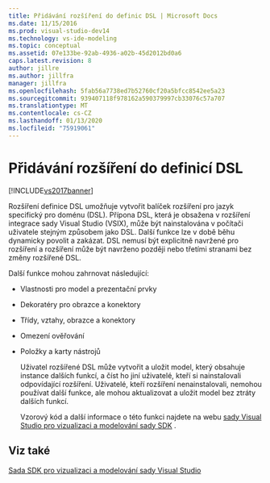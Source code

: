 ```yaml
---
title: Přidávání rozšíření do definic DSL | Microsoft Docs
ms.date: 11/15/2016
ms.prod: visual-studio-dev14
ms.technology: vs-ide-modeling
ms.topic: conceptual
ms.assetid: 07e133be-92ab-4936-a02b-45d2012bd0a6
caps.latest.revision: 8
author: jillre
ms.author: jillfra
manager: jillfra
ms.openlocfilehash: 5fab56a7738ed7b52760cf20a5bfcc8542ee5a23
ms.sourcegitcommit: 939407118f978162a590379997cb33076c57a707
ms.translationtype: MT
ms.contentlocale: cs-CZ
ms.lasthandoff: 01/13/2020
ms.locfileid: "75919061"
---
```

# <a name="adding-extensions-to-dsl-definitions"></a>Přidávání rozšíření do definicí DSL
[!INCLUDE[vs2017banner](../includes/vs2017banner.md)]

Rozšíření definice DSL umožňuje vytvořit balíček rozšíření pro jazyk specifický pro doménu (DSL). Přípona DSL, která je obsažena v rozšíření integrace sady Visual Studio (VSIX), může být nainstalována v počítači uživatele stejným způsobem jako DSL. Další funkce lze v době běhu dynamicky povolit a zakázat. DSL nemusí být explicitně navržené pro rozšíření a rozšíření může být navrženo později nebo třetími stranami bez změny rozšířené DSL.

 Další funkce mohou zahrnovat následující:

- Vlastnosti pro model a prezentační prvky

- Dekoratéry pro obrazce a konektory

- Třídy, vztahy, obrazce a konektory

- Omezení ověřování

- Položky a karty nástrojů

  Uživatel rozšířené DSL může vytvořit a uložit model, který obsahuje instance dalších funkcí, a číst ho jiní uživatelé, kteří si nainstalovali odpovídající rozšíření. Uživatelé, kteří rozšíření nenainstalovali, nemohou používat další funkce, ale mohou aktualizovat a uložit model bez ztráty dalších funkcí.

  Vzorový kód a další informace o této funkci najdete na webu [sady Visual Studio pro vizualizaci a modelování sady SDK](https://www.microsoft.com/en-us/download/details.aspx?id=48148) .

## <a name="see-also"></a>Viz také
 [Sada SDK pro vizualizaci a modelování sady Visual Studio](https://www.microsoft.com/en-us/download/details.aspx?id=48148)
